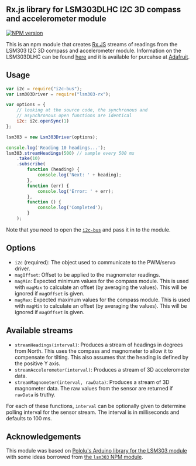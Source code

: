 ## Rx.js library for LSM303DLHC I2C 3D compass and accelerometer module

[![NPM version](https://badge.fury.io/js/lsm303-rx.svg)](http://badge.fury.io/js/lsm303-rx)

This is an npm module that creates [Rx.JS](https://github.com/Reactive-Extensions/RxJS)
streams of readings from the LSM303 I2C 3D compass and accelerometer module.
Information on the LSM303DLHC can be found
[here](http://www.st.com/web/catalog/sense_power/FM89/SC1449/PF251940)
and it is available for purcahse at
[Adafruit](http://www.adafruit.com/products/1120).


## Usage

```js
var i2c = require("i2c-bus");
var Lsm303Driver = require("lsm303-rx");

var options = {
    // looking at the source code, the synchronous and
    // asynchronous open functions are identical
    i2c: i2c.openSync(1)
};

lsm303 = new Lsm303Driver(options);

console.log('Reading 10 headings...');
lsm303.streamHeadings(500) // sample every 500 ms
    .take(10)
    .subscribe(
        function (heading) {
            console.log('Next: ' + heading);
        },
        function (err) {
            console.log('Error: ' + err);
        },
        function () {
            console.log('Completed');
        }
    );
```

Note that you need to open the [`i2c-bus`](https://npmjs.org/package/i2c-bus)
and pass it in to the module.


## Options

- `i2c` (required): The object used to communicate to the PWM/servo driver.
- `magOffset`: Offset to be applied to the magnometer readings.
- `magMin`: Expected minimum values for the compass module.  This
  is used with `magMax` to calculate an offset (by averaging the
  values).  This will be ignored if `magOffset` is given.
- `magMax`: Expected maximum values for the compass module.  This
  is used with `magMin` to calculate an offset (by averaging the
  values).  This will be ignored if `magOffset` is given.


## Available streams

- `streamHeadings(interval)`: Produces a stream of headings in degrees from North.
  This uses the compass and magnometer to allow it to compensate for tilting.
  This also assumes that the heading is defined by the positive Y axis.
- `streamAccelerometer(interval)`: Produces a stream of 3D accelerometer data.
- `streamMagnometer(interval, rawData)`: Produces a stream of 3D magnometer data.
  The raw values from the sensor are returned if `rawData` is truthy.

For each of these functions, `interval` can be optionally given to determine
polling interval for the sensor stream.  The interval is in milliseconds and
defaults to 100 ms.

## Acknowledgements

This module was based on
[Pololu's Arduino library for the LSM303 module](https://github.com/pololu/lsm303-arduino)
with some ideas borrowed from
[the `lsm303` NPM module](https://www.npmjs.com/package/lsm303).

